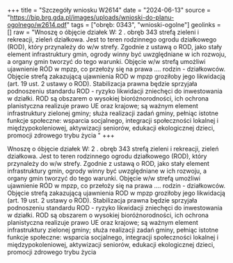 +++
title = "Szczegóły wniosku W2614"
date = "2024-06-13"
source = "https://bip.brg.gda.pl/images/uploads/wnioski-do-planu-ogolnego/w2614.pdf"
tags = ["obręb: 0343", "wnioski-ogolne"]
geolinks = []
raw = "Wnoszę o óbjęcie działek W: 2 . obręb 343 strefą zieleni i rekreacji, zieleń działkowa. Jest  to teren rodzinnego ogrodu działkowego (ROD), który przynależy do w/w strefy. Zgodnie z ustawą o ROD, jako  stały element infrastruktury gmin, ogrody winny być uwzględniane w ich rozwoju, a organy gmin tworzyć do tego  warunki. Objęcie w/w strefą umożliwi ujawnienie RÓD w mpzp, co przełoży się na prawa .... rodzin - działkowców. Objęcie strefą zakazującą ujawnienia ROD w mpzp groziłoby jego likwidacją (art. 19 ust. 2 ustawy o ROD). Stabilizacja prawna będzie sprzyjała podnoszeniu standardu ROD - ryzyko likwidacji zniechęci do inwestowania w działki. ROD są obszarem o wysokiej bioróżnorodności, ich ochrona planistyczna realizuje  prawo UE oraz krajowe; są ważnym element infrastruktury zielonej gminy; służa realizacji zadań gminy, pełniąc  istotne funkcje społeczne: wsparcia socjalnego, integracji społeczności lokalnej i międzypokoleniowej,  aktywizacji seniorów, edukacji ekologicznej dzieci, promocji zdrowego trybu życia "
+++

Wnoszę o óbjęcie działek W: 2 . obręb 343 strefą zieleni i rekreacji, zieleń działkowa. Jest
 to teren rodzinnego ogrodu działkowego (ROD), który przynależy do w/w strefy. Zgodnie z ustawą o ROD, jako
 stały element infrastruktury gmin, ogrody winny być uwzględniane w ich rozwoju, a organy gmin tworzyć do tego
 warunki. Objęcie w/w strefą umożliwi ujawnienie RÓD w mpzp, co przełoży się na prawa .... rodzin -
działkowców. Objęcie strefą zakazującą ujawnienia ROD w mpzp groziłoby jego likwidacją (art. 19 ust. 2 ustawy
o ROD). Stabilizacja prawna będzie sprzyjała podnoszeniu standardu ROD - ryzyko likwidacji zniechęci do
inwestowania w działki. ROD są obszarem o wysokiej bioróżnorodności, ich ochrona planistyczna realizuje
 prawo UE oraz krajowe; są ważnym element infrastruktury zielonej gminy; służa realizacji zadań gminy, pełniąc
 istotne funkcje społeczne: wsparcia socjalnego, integracji społeczności lokalnej i międzypokoleniowej,
 aktywizacji seniorów, edukacji ekologicznej dzieci, promocji zdrowego trybu życia



